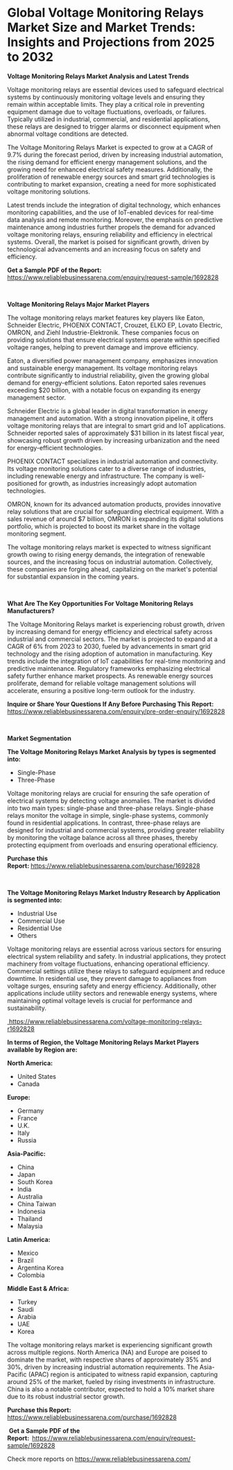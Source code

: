 <p><h1>Global Voltage Monitoring Relays Market Size and Market Trends: Insights and Projections from 2025 to 2032</h1></p><p><strong>Voltage Monitoring Relays Market Analysis and Latest Trends</strong></p>
<p><p>Voltage monitoring relays are essential devices used to safeguard electrical systems by continuously monitoring voltage levels and ensuring they remain within acceptable limits. They play a critical role in preventing equipment damage due to voltage fluctuations, overloads, or failures. Typically utilized in industrial, commercial, and residential applications, these relays are designed to trigger alarms or disconnect equipment when abnormal voltage conditions are detected.</p><p>The Voltage Monitoring Relays Market is expected to grow at a CAGR of 9.7% during the forecast period, driven by increasing industrial automation, the rising demand for efficient energy management solutions, and the growing need for enhanced electrical safety measures. Additionally, the proliferation of renewable energy sources and smart grid technologies is contributing to market expansion, creating a need for more sophisticated voltage monitoring solutions.</p><p>Latest trends include the integration of digital technology, which enhances monitoring capabilities, and the use of IoT-enabled devices for real-time data analysis and remote monitoring. Moreover, the emphasis on predictive maintenance among industries further propels the demand for advanced voltage monitoring relays, ensuring reliability and efficiency in electrical systems. Overall, the market is poised for significant growth, driven by technological advancements and an increasing focus on safety and efficiency.</p></p>
<p><strong>Get a Sample PDF of the Report:&nbsp;</strong> <a href="https://www.reliablebusinessarena.com/enquiry/request-sample/1692828?utm_campaign=1892&utm_medium=2&utm_source=Github&utm_content=ia&utm_term=07042025&utm_id=voltage-monitoring-relays">https://www.reliablebusinessarena.com/enquiry/request-sample/1692828</a></p>
<p>&nbsp;</p>
<p><strong>Voltage Monitoring Relays Major Market Players</strong></p>
<p><p>The voltage monitoring relays market features key players like Eaton, Schneider Electric, PHOENIX CONTACT, Crouzet, ELKO EP, Lovato Electric, OMRON, and Ziehl Industrie-Elektronik. These companies focus on providing solutions that ensure electrical systems operate within specified voltage ranges, helping to prevent damage and improve efficiency.</p><p>Eaton, a diversified power management company, emphasizes innovation and sustainable energy management. Its voltage monitoring relays contribute significantly to industrial reliability, given the growing global demand for energy-efficient solutions. Eaton reported sales revenues exceeding $20 billion, with a notable focus on expanding its energy management sector.</p><p>Schneider Electric is a global leader in digital transformation in energy management and automation. With a strong innovation pipeline, it offers voltage monitoring relays that are integral to smart grid and IoT applications. Schneider reported sales of approximately $31 billion in its latest fiscal year, showcasing robust growth driven by increasing urbanization and the need for energy-efficient technologies.</p><p>PHOENIX CONTACT specializes in industrial automation and connectivity. Its voltage monitoring solutions cater to a diverse range of industries, including renewable energy and infrastructure. The company is well-positioned for growth, as industries increasingly adopt automation technologies.</p><p>OMRON, known for its advanced automation products, provides innovative relay solutions that are crucial for safeguarding electrical equipment. With a sales revenue of around $7 billion, OMRON is expanding its digital solutions portfolio, which is projected to boost its market share in the voltage monitoring segment.</p><p>The voltage monitoring relays market is expected to witness significant growth owing to rising energy demands, the integration of renewable sources, and the increasing focus on industrial automation. Collectively, these companies are forging ahead, capitalizing on the market's potential for substantial expansion in the coming years.</p></p>
<p>&nbsp;</p>
<p><strong>What Are The Key Opportunities For Voltage Monitoring Relays Manufacturers?</strong></p>
<p><p>The Voltage Monitoring Relays market is experiencing robust growth, driven by increasing demand for energy efficiency and electrical safety across industrial and commercial sectors. The market is projected to expand at a CAGR of 6% from 2023 to 2030, fueled by advancements in smart grid technology and the rising adoption of automation in manufacturing. Key trends include the integration of IoT capabilities for real-time monitoring and predictive maintenance. Regulatory frameworks emphasizing electrical safety further enhance market prospects. As renewable energy sources proliferate, demand for reliable voltage management solutions will accelerate, ensuring a positive long-term outlook for the industry.</p></p>
<p><strong>Inquire or Share Your Questions If Any Before Purchasing This Report:</strong> <a href="https://www.reliablebusinessarena.com/enquiry/pre-order-enquiry/1692828?utm_campaign=1892&utm_medium=2&utm_source=Github&utm_content=ia&utm_term=07042025&utm_id=voltage-monitoring-relays">https://www.reliablebusinessarena.com/enquiry/pre-order-enquiry/1692828</a></p>
<p>&nbsp;</p>
<p><strong>Market Segmentation</strong></p>
<p><strong>The Voltage Monitoring Relays Market Analysis by types is segmented into:</strong></p>
<p><ul><li>Single-Phase</li><li>Three-Phase</li></ul></p>
<p><p>Voltage monitoring relays are crucial for ensuring the safe operation of electrical systems by detecting voltage anomalies. The market is divided into two main types: single-phase and three-phase relays. Single-phase relays monitor the voltage in simple, single-phase systems, commonly found in residential applications. In contrast, three-phase relays are designed for industrial and commercial systems, providing greater reliability by monitoring the voltage balance across all three phases, thereby protecting equipment from overloads and ensuring operational efficiency.</p></p>
<p><strong>Purchase this Report:&nbsp;</strong><a href="https://www.reliablebusinessarena.com/purchase/1692828?utm_campaign=1892&utm_medium=2&utm_source=Github&utm_content=ia&utm_term=07042025&utm_id=voltage-monitoring-relays">https://www.reliablebusinessarena.com/purchase/1692828</a></p>
<p>&nbsp;</p>
<p><strong>The Voltage Monitoring Relays Market Industry Research by Application is segmented into:</strong></p>
<p><ul><li>Industrial Use</li><li>Commercial Use</li><li>Residential Use</li><li>Others</li></ul></p>
<p><p>Voltage monitoring relays are essential across various sectors for ensuring electrical system reliability and safety. In industrial applications, they protect machinery from voltage fluctuations, enhancing operational efficiency. Commercial settings utilize these relays to safeguard equipment and reduce downtime. In residential use, they prevent damage to appliances from voltage surges, ensuring safety and energy efficiency. Additionally, other applications include utility sectors and renewable energy systems, where maintaining optimal voltage levels is crucial for performance and sustainability.</p></p>
<p><a href="https://www.reliablebusinessarena.com/voltage-monitoring-relays-r1692828?utm_campaign=1892&utm_medium=2&utm_source=Github&utm_content=ia&utm_term=07042025&utm_id=voltage-monitoring-relays">&nbsp;https://www.reliablebusinessarena.com/voltage-monitoring-relays-r1692828</a></p>
<p><strong>In terms of Region, the Voltage Monitoring Relays Market Players available by Region are:</strong></p>
<p>
    <p> <strong> North America: </strong>
        <ul>
            <li>United States</li>
            <li>Canada</li>
        </ul>
        </p> 
    <p> <strong> Europe: </strong>
        <ul>
            <li>Germany</li>
            <li>France</li>
            <li>U.K.</li>
            <li>Italy</li>
            <li>Russia</li>
        </ul>
        </p> 
    <p> <strong> Asia-Pacific: </strong>
        <ul>
            <li>China</li>
            <li>Japan</li>
            <li>South Korea</li>
            <li>India</li>
            <li>Australia</li>
            <li>China Taiwan</li>
            <li>Indonesia</li>
            <li>Thailand</li>
            <li>Malaysia</li>
        </ul>
        </p> 
    <p> <strong> Latin America: </strong>
        <ul>
            <li>Mexico</li>
            <li>Brazil</li>
            <li>Argentina Korea</li>
            <li>Colombia</li>
        </ul>
        </p> 
    <p> <strong> Middle East & Africa: </strong>
        <ul>
            <li>Turkey</li>
            <li>Saudi</li>
            <li>Arabia</li>
            <li>UAE</li>
            <li>Korea</li>
        </ul>
    </p>
    </p>
<p><p>The voltage monitoring relays market is experiencing significant growth across multiple regions. North America (NA) and Europe are poised to dominate the market, with respective shares of approximately 35% and 30%, driven by increasing industrial automation requirements. The Asia-Pacific (APAC) region is anticipated to witness rapid expansion, capturing around 25% of the market, fueled by rising investments in infrastructure. China is also a notable contributor, expected to hold a 10% market share due to its robust industrial sector growth.</p></p>
<p><strong>Purchase this Report: </strong><a href="https://www.reliablebusinessarena.com/purchase/1692828?utm_campaign=1892&utm_medium=2&utm_source=Github&utm_content=ia&utm_term=07042025&utm_id=voltage-monitoring-relays">https://www.reliablebusinessarena.com/purchase/1692828</a></p>
<p>&nbsp;<strong>Get a Sample PDF of the Report:&nbsp;&nbsp;</strong><a href="https://www.reliablebusinessarena.com/enquiry/request-sample/1692828?utm_campaign=1892&utm_medium=2&utm_source=Github&utm_content=ia&utm_term=07042025&utm_id=voltage-monitoring-relays">https://www.reliablebusinessarena.com/enquiry/request-sample/1692828</a></p>
<p><strong></strong></p>
<p>Check more reports on <a href="https://www.reliablebusinessarena.com/?utm_campaign=1892&utm_medium=2&utm_source=Github&utm_content=ia&utm_term=07042025&utm_id=voltage-monitoring-relays">https://www.reliablebusinessarena.com/</a></p>